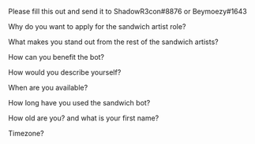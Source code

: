Please fill this out and send it to ShadowR3con#8876 or Beymoezy#1643

Why do you want to apply for the sandwich artist role?

What makes you stand out from the rest of the sandwich artists?

How can you benefit the bot?

How would you describe yourself?

When are you available?

How long have you used the sandwich bot?

How old are you? and what is your first name?

Timezone?

